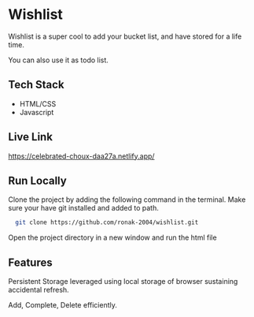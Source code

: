 
# Wishlist

Wishlist is a super cool to add your bucket list, and have stored for a life time.

You can also use it as todo list.


## Tech Stack

- HTML/CSS
- Javascript

## Live Link

https://celebrated-choux-daa27a.netlify.app/


## Run Locally

Clone the project by adding the following command in the terminal.
Make sure your have git installed and added to path.

```bash
  git clone https://github.com/ronak-2004/wishlist.git
```

Open the project directory in a new window and run the html file

## Features
Persistent Storage leveraged using local storage of browser sustaining accidental refresh.

Add, Complete, Delete efficiently.
